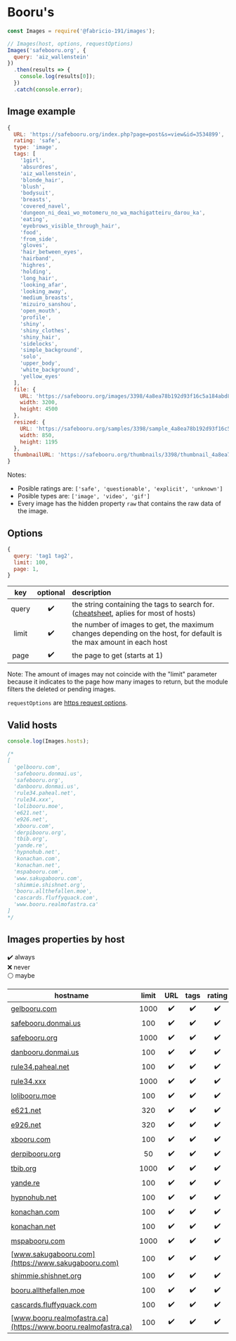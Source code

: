 # Booru's

```js
const Images = require('@fabricio-191/images');

// Images(host, options, requestOptions)
Images('safebooru.org', {
  query: 'aiz_wallenstein'
})
  .then(results => {
    console.log(results[0]);
  })
  .catch(console.error);
```

## Image example

```js
{
  URL: 'https://safebooru.org/index.php?page=post&s=view&id=3534899',
  rating: 'safe',
  type: 'image',
  tags: [
    '1girl',
    'absurdres',
    'aiz_wallenstein',
    'blonde_hair',
    'blush',
    'bodysuit',
    'breasts',
    'covered_navel',
    'dungeon_ni_deai_wo_motomeru_no_wa_machigatteiru_darou_ka',  
    'eating',
    'eyebrows_visible_through_hair',
    'food',
    'from_side',
    'gloves',
    'hair_between_eyes',
    'hairband',
    'highres',
    'holding',
    'long_hair',
    'looking_afar',
    'looking_away',
    'medium_breasts',
    'mizuiro_sanshou',
    'open_mouth',
    'profile',
    'shiny',
    'shiny_clothes',
    'shiny_hair',
    'sidelocks',
    'simple_background',
    'solo',
    'upper_body',
    'white_background',
    'yellow_eyes'
  ],
  file: {
    URL: 'https://safebooru.org/images/3398/4a8ea78b192d93f16c5a184abd82e33a9d909219.jpg',
    width: 3200,
    height: 4500
  },
  resized: {
    URL: 'https://safebooru.org/samples/3398/sample_4a8ea78b192d93f16c5a184abd82e33a9d909219.jpg',
    width: 850,
    height: 1195
  },
  thumbnailURL: 'https://safebooru.org/thumbnails/3398/thumbnail_4a8ea78b192d93f16c5a184abd82e33a9d909219.jpg'
}
```

Notes:

* Posible ratings are: `['safe', 'questionable', 'explicit', 'unknown']`
* Posible types are: `['image', 'video', 'gif']`
* Every image has the hidden property `raw` that contains the raw data of the image.

## Options

```js
{
  query: 'tag1 tag2',
  limit: 100,
  page: 1,
}
```

|  key  | optional | description |
|:-----:|:--------:|:------------|
| query | ✔️ | the string containing the tags to search for. ([cheatsheet](https://gelbooru.com/index.php?page=wiki&s=view&id=26263), aplies for most of hosts) |
| limit | ✔️ | the number of images to get, the maximum changes depending on the host, for default is the max amount in each host |
| page  | ✔️ | the page to get (starts at 1) |
<!--
  user: '',
  pass: '',
| user | ✔️ | username for authentication on the host |
| pass | ✔️ | password/api key for authentication on the host |
-->

Note:
The amount of images may not coincide with the "limit" parameter because it indicates to the page how many images to return, but the module filters the deleted or pending images.

`requestOptions` are [https request options](https://nodejs.org/api/https.html#httpsrequestoptions-callback).

## Valid hosts

```js
console.log(Images.hosts);

/*
[
  'gelbooru.com',       
  'safebooru.donmai.us',
  'safebooru.org',      
  'danbooru.donmai.us', 
  'rule34.paheal.net',  
  'rule34.xxx',
  'lolibooru.moe',      
  'e621.net',
  'e926.net',
  'xbooru.com',
  'derpibooru.org',     
  'tbib.org',
  'yande.re',
  'hypnohub.net',       
  'konachan.com',       
  'konachan.net',
  'mspabooru.com',
  'www.sakugabooru.com',
  'shimmie.shishnet.org',
  'booru.allthefallen.moe',
  'cascards.fluffyquack.com',
  'www.booru.realmofastra.ca'
]
*/
```

## Images properties by host

✔️ always  
❌ never  
⚪️ maybe

| hostname | limit | URL | tags | rating | file | file.URL | file.width | file.height | resized | resized.URL | resized.width | resized.height | thumbnailURL |
|----------------------------------------------------------------|:----:|:--:|:---:|:--:|:---:|:--:|:---:|:--:|:---:|:--:|:---:|:--:|:---:|
| [gelbooru.com](https://gelbooru.com)                           | 1000 | ✔️ | ✔️ | ✔️ | ✔️ | ✔️ | ✔️ | ✔️ | ⚪️ | ⚪️ | ⚪️ | ⚪️ | ✔️ |
| [safebooru.donmai.us](https://safebooru.donmai.us)             | 100  | ✔️ | ✔️ | ✔️ | ✔️ | ✔️ | ✔️ | ✔️ | ⚪️ | ⚪️ | ❌ | ❌ | ✔️ |
| [safebooru.org](https://safebooru.org)                         | 1000 | ✔️ | ✔️ | ✔️ | ✔️ | ✔️ | ✔️ | ✔️ | ⚪️ | ⚪️ | ⚪️ | ⚪️ | ✔️ |
| [danbooru.donmai.us](https://danbooru.donmai.us)               | 100  | ✔️ | ✔️ | ✔️ | ✔️ | ✔️ | ✔️ | ✔️ | ⚪️ | ⚪️ | ❌ | ❌ | ✔️ |
| [rule34.paheal.net](https://rule34.paheal.net)                 | 100  | ✔️ | ✔️ | ✔️ | ✔️ | ✔️ | ✔️ | ✔️ | ❌ | ❌ | ❌ | ❌ | ✔️ |
| [rule34.xxx](https://rule34.xxx)                               | 1000 | ✔️ | ✔️ | ✔️ | ✔️ | ✔️ | ✔️ | ✔️ | ⚪️ | ⚪️ | ⚪️ | ⚪️ | ✔️ |
| [lolibooru.moe](https://lolibooru.moe)                         | 100  | ✔️ | ✔️ | ✔️ | ✔️ | ✔️ | ✔️ | ✔️ | ❌ | ❌ | ❌ | ❌ | ✔️ |
| [e621.net](https://e621.net)                                   | 320  | ✔️ | ✔️ | ✔️ | ✔️ | ✔️ | ✔️ | ✔️ | ⚪️ | ⚪️ | ⚪️ | ⚪️ | ✔️ |
| [e926.net](https://e926.net)                                   | 320  | ✔️ | ✔️ | ✔️ | ✔️ | ✔️ | ✔️ | ✔️ | ⚪️ | ⚪️ | ⚪️ | ⚪️ | ✔️ |
| [xbooru.com](https://xbooru.com)                               | 100  | ✔️ | ✔️ | ✔️ | ✔️ | ✔️ | ✔️ | ✔️ | ⚪️ | ⚪️ | ⚪️ | ⚪️ | ✔️ |
| [derpibooru.org](https://derpibooru.org)                       | 50   | ✔️ | ✔️ | ✔️ | ✔️ | ✔️ | ✔️ | ✔️ | ✔️ | ✔️ | ❌ | ❌ | ✔️ |
| [tbib.org](https://tbib.org)                                   | 1000 | ✔️ | ✔️ | ✔️ | ✔️ | ✔️ | ✔️ | ✔️ | ⚪️ | ⚪️ | ⚪️ | ⚪️ | ✔️ |
| [yande.re](https://yande.re)                                   | 100  | ✔️ | ✔️ | ✔️ | ✔️ | ✔️ | ✔️ | ✔️ | ❌ | ❌ | ❌ | ❌ | ✔️ |
| [hypnohub.net](https://hypnohub.net)                           | 100  | ✔️ | ✔️ | ✔️ | ✔️ | ✔️ | ✔️ | ✔️ | ❌ | ❌ | ❌ | ❌ | ✔️ |
| [konachan.com](https://konachan.com)                           | 100  | ✔️ | ✔️ | ✔️ | ✔️ | ✔️ | ✔️ | ✔️ | ❌ | ❌ | ❌ | ❌ | ✔️ |
| [konachan.net](https://konachan.net)                           | 100  | ✔️ | ✔️ | ✔️ | ✔️ | ✔️ | ✔️ | ✔️ | ❌ | ❌ | ❌ | ❌ | ✔️ |
| [mspabooru.com](https://mspabooru.com)                         | 1000 | ✔️ | ✔️ | ✔️ | ✔️ | ✔️ | ✔️ | ✔️ | ⚪️ | ⚪️ | ⚪️ | ⚪️ | ✔️ |
| [www.sakugabooru.com](https://www.sakugabooru.com)             | 100  | ✔️ | ✔️ | ✔️ | ✔️ | ✔️ | ✔️ | ✔️ | ❌ | ❌ | ❌ | ❌ | ✔️ |
| [shimmie.shishnet.org](https://shimmie.shishnet.org)           | 100  | ✔️ | ✔️ | ✔️ | ✔️ | ✔️ | ✔️ | ✔️ | ❌ | ❌ | ❌ | ❌ | ✔️ |
| [booru.allthefallen.moe](https://booru.allthefallen.moe)       | 100  | ✔️ | ✔️ | ✔️ | ✔️ | ✔️ | ✔️ | ✔️ | ⚪️ | ⚪️ | ❌ | ❌ | ✔️ |
| [cascards.fluffyquack.com](https://cascards.fluffyquack.com)   | 100  | ✔️ | ✔️ | ✔️ | ✔️ | ✔️ | ✔️ | ✔️ | ❌ | ❌ | ❌ | ❌ | ✔️ |
| [www.booru.realmofastra.ca](https://www.booru.realmofastra.ca) | 100  | ✔️ | ✔️ | ✔️ | ✔️ | ✔️ | ✔️ | ✔️ | ❌ | ❌ | ❌ | ❌ | ✔️ |
